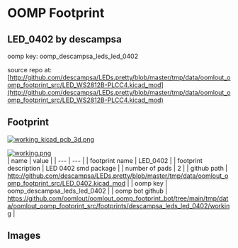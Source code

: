 # OOMP Footprint  
## LED_0402  by descampsa  
  
oomp key: oomp_descampsa_leds_led_0402  
  
source repo at: [http://github.com/descampsa/LEDs.pretty/blob/master/tmp/data/oomlout_oomp_footprint_src/LED_WS2812B-PLCC4.kicad_mod](http://github.com/descampsa/LEDs.pretty/blob/master/tmp/data/oomlout_oomp_footprint_src/LED_WS2812B-PLCC4.kicad_mod)  
## Footprint  
  
[![working_kicad_pcb_3d.png](working_kicad_pcb_3d_600.png)](working_kicad_pcb_3d.png)  
  
[![working.png](working_600.png)](working.png)  
| name | value | 
| --- | --- | 
| footprint name | LED_0402 | 
| footprint description | LED 0402 smd package | 
| number of pads | 2 | 
| github path | http://github.com/descampsa/LEDs.pretty/blob/master/tmp/data/oomlout_oomp_footprint_src/LED_0402.kicad_mod | 
| oomp key | oomp_descampsa_leds_led_0402 | 
| oomp bot github | https://github.com/oomlout/oomlout_oomp_footprint_bot/tree/main/tmp/data/oomlout_oomp_footprint_src/footprints/descampsa_leds_led_0402/working | 
## Images  

